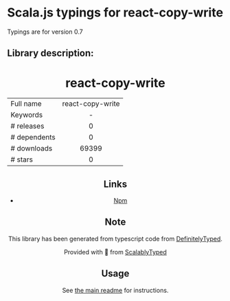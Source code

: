 
# Scala.js typings for react-copy-write

Typings are for version 0.7

## Library description:
<div align="center"> <h1>react-copy-write</h1>

|                    |                 |
| ------------------ | :-------------: |
| Full name          | react-copy-write |
| Keywords           | - |
| # releases         | 0 |
| # dependents       | 0 |
| # downloads        | 69399 |
| # stars            | 0 |

## Links
- [Npm](https://www.npmjs.com/package/react-copy-write)
    


## Note
This library has been generated from typescript code from [DefinitelyTyped](https://definitelytyped.org).

Provided with :purple_heart: from [ScalablyTyped](https://github.com/oyvindberg/ScalablyTyped)

## Usage
See [the main readme](../../readme.md) for instructions.



